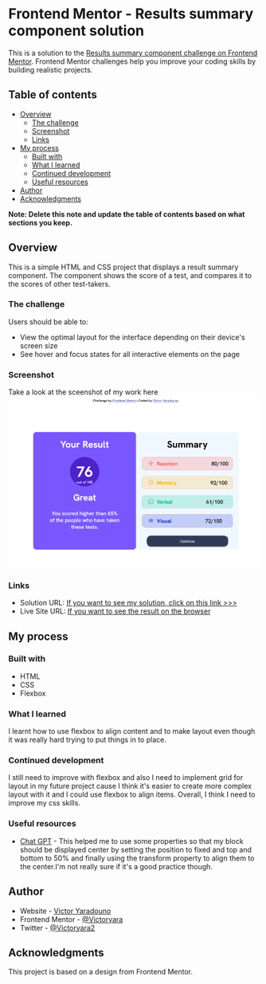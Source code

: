 # Frontend Mentor - Results summary component solution

This is a solution to the [Results summary component challenge on Frontend Mentor](https://www.frontendmentor.io/challenges/results-summary-component-CE_K6s0maV). Frontend Mentor challenges help you improve your coding skills by building realistic projects. 

## Table of contents

- [Overview](#overview)
  - [The challenge](#the-challenge)
  - [Screenshot](#screenshot)
  - [Links](#links)
- [My process](#my-process)
  - [Built with](#built-with)
  - [What I learned](#what-i-learned)
  - [Continued development](#continued-development)
  - [Useful resources](#useful-resources)
- [Author](#author)
- [Acknowledgments](#acknowledgments)

**Note: Delete this note and update the table of contents based on what sections you keep.**

## Overview

This is a simple HTML and CSS project that displays a result summary component. The component shows the score of a test, and compares it to the scores of other test-takers.

### The challenge

Users should be able to:

- View the optimal layout for the interface depending on their device's screen size
- See hover and focus states for all interactive elements on the page

### Screenshot

Take a look at the sceenshot of my work here
![](ScreenshotProject.png)

### Links

- Solution URL: [If you want to see my solution, click on this link >>>](https://github.com/Victoryara/Result-Summary-Component)
- Live Site URL: [If you want to see the result on the browser](https://victoryara.github.io/Result-Summary-Component/)

## My process

### Built with

- HTML
- CSS 
- Flexbox

### What I learned

I  learnt how to use flexbox to align content and to make layout even though it was really hard trying to put things in to place.

### Continued development

I still need to improve with flexbox and also I need to implement grid for layout in my future project cause I think it's easier to create more complex layout with it and I could use flexbox to align items. Overall, I think I need to improve my css skills.

### Useful resources

- [Chat GPT](https://chat.openai.com/chat) - This helped me to use some properties so that my block should be displayed center by setting the position to fixed and  top and bottom to 50% and finally using the transform property to align them to the center.I'm not really sure if it's a good practice though.



## Author

- Website - [Victor Yaradouno](https://github.com/Victoryara)
- Frontend Mentor - [@Victoryara](https://www.frontendmentor.io/profile/Victoryara)
- Twitter - [@Victoryara2](https://twitter.com/VictorYara2)


## Acknowledgments
This project is based on a design from Frontend Mentor.
